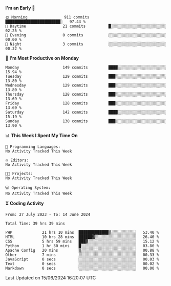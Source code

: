 
<!--START_SECTION:week-->
**I'm an Early 🐤** 

```text
🌞 Morning                911 commits         ████████████████████████░   97.43 % 
🌆 Daytime                21 commits          █░░░░░░░░░░░░░░░░░░░░░░░░   02.25 % 
🌃 Evening                0 commits           ░░░░░░░░░░░░░░░░░░░░░░░░░   00.00 % 
🌙 Night                  3 commits           ░░░░░░░░░░░░░░░░░░░░░░░░░   00.32 % 
```
📅 **I'm Most Productive on Monday** 

```text
Monday                   149 commits         ████░░░░░░░░░░░░░░░░░░░░░   15.94 % 
Tuesday                  129 commits         ███░░░░░░░░░░░░░░░░░░░░░░   13.80 % 
Wednesday                129 commits         ███░░░░░░░░░░░░░░░░░░░░░░   13.80 % 
Thursday                 128 commits         ███░░░░░░░░░░░░░░░░░░░░░░   13.69 % 
Friday                   128 commits         ███░░░░░░░░░░░░░░░░░░░░░░   13.69 % 
Saturday                 142 commits         ████░░░░░░░░░░░░░░░░░░░░░   15.19 % 
Sunday                   130 commits         ███░░░░░░░░░░░░░░░░░░░░░░   13.90 % 
```


📊 **This Week I Spent My Time On** 

```text
💬 Programming Languages: 
No Activity Tracked This Week

🔥 Editors: 
No Activity Tracked This Week

🐱‍💻 Projects: 
No Activity Tracked This Week

💻 Operating System: 
No Activity Tracked This Week
```


<!--END_SECTION:week-->

⏳ **Coding Activity**

<!--START_SECTION:alltime-->

```text
From: 27 July 2023 - To: 14 June 2024

Total Time: 39 hrs 39 mins

PHP             21 hrs 10 mins  █████████████▒░░░░░░░░░░░   53.40 %
HTML            10 hrs 28 mins  ██████▓░░░░░░░░░░░░░░░░░░   26.40 %
CSS             5 hrs 59 mins   ███▓░░░░░░░░░░░░░░░░░░░░░   15.12 %
Python          1 hr 30 mins    █░░░░░░░░░░░░░░░░░░░░░░░░   03.80 %
Apache Config   20 mins         ▒░░░░░░░░░░░░░░░░░░░░░░░░   00.88 %
Other           7 mins          ░░░░░░░░░░░░░░░░░░░░░░░░░   00.33 %
JavaScript      0 secs          ░░░░░░░░░░░░░░░░░░░░░░░░░   00.03 %
Text            0 secs          ░░░░░░░░░░░░░░░░░░░░░░░░░   00.02 %
Markdown        0 secs          ░░░░░░░░░░░░░░░░░░░░░░░░░   00.00 %
```

<!--END_SECTION:alltime-->
<!--START_SECTION:date-->

 Last Updated on 15/06/2024 16:20:07 UTC
<!--END_SECTION:date-->
